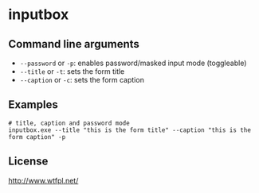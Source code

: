 ﻿# inputbox

## Command line arguments

- `--password` or `-p`: enables password/masked input mode (toggleable)
- `--title` or `-t`: sets the form title
- `--caption` or `-c`: sets the form caption

## Examples

```shell
# title, caption and password mode
inputbox.exe --title "this is the form title" --caption "this is the form caption" -p
```

## License

<http://www.wtfpl.net/>
